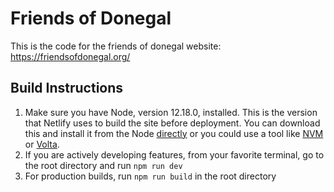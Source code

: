 # Friends of Donegal

This is the code for the friends of donegal website: https://friendsofdonegal.org/

## Build Instructions

1. Make sure you have Node, version 12.18.0, installed. This is the version that Netlify uses to build the site before deployment.  You can download this and install it from the Node [directly](https://nodejs.org/download/release/v12.18.0/) or you could use a tool like [NVM](https://github.com/nvm-sh/nvm) or [Volta](https://volta.sh/).
2. If you are actively developing features, from your favorite terminal, go to the root directory and run `npm run dev`
3. For production builds, run `npm run build` in the root directory

